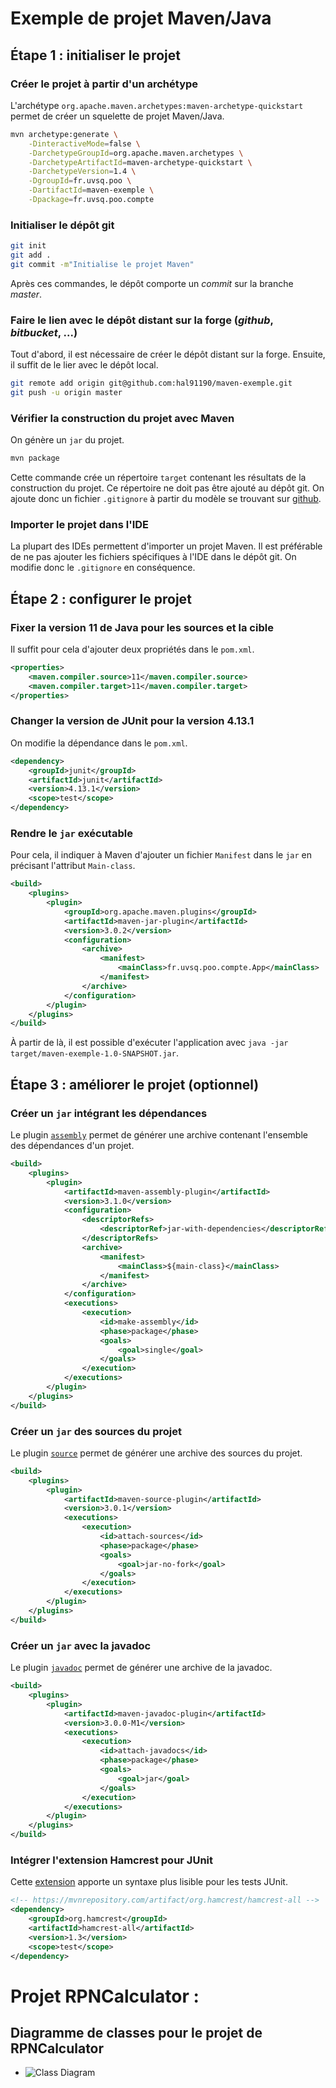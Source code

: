 # Exemple de projet Maven/Java

## Étape 1 : initialiser le projet
### Créer le projet à partir d'un archétype
L'archétype `org.apache.maven.archetypes:maven-archetype-quickstart` permet de créer un squelette de projet Maven/Java.

```bash
mvn archetype:generate \
    -DinteractiveMode=false \
    -DarchetypeGroupId=org.apache.maven.archetypes \
    -DarchetypeArtifactId=maven-archetype-quickstart \
    -DarchetypeVersion=1.4 \
    -DgroupId=fr.uvsq.poo \
    -DartifactId=maven-exemple \
    -Dpackage=fr.uvsq.poo.compte
```

### Initialiser le dépôt git
```bash
git init
git add .
git commit -m"Initialise le projet Maven"
```
Après ces commandes, le dépôt comporte un _commit_ sur la branche _master_.

### Faire le lien avec le dépôt distant sur la forge (_github_, _bitbucket_, ...)
Tout d'abord, il est nécessaire de créer le dépôt distant sur la forge.
Ensuite, il suffit de le lier avec le dépôt local.

```bash
git remote add origin git@github.com:hal91190/maven-exemple.git
git push -u origin master
```

### Vérifier la construction du projet avec Maven
On génère un `jar` du projet.

```bash
mvn package
```

Cette commande crée un répertoire `target` contenant les résultats de la construction du projet.
Ce répertoire ne doit pas être ajouté au dépôt git.
On ajoute donc un fichier `.gitignore` à partir du modèle se trouvant sur [github](https://raw.githubusercontent.com/github/gitignore/master/Maven.gitignore).

### Importer le projet dans l'IDE
La plupart des IDEs permettent d'importer un projet Maven.
Il est préférable de ne pas ajouter les fichiers spécifiques à l'IDE dans le dépôt git.
On modifie donc le `.gitignore` en conséquence.

## Étape 2 : configurer le projet
### Fixer la version 11 de Java pour les sources et la cible
Il suffit pour cela d'ajouter deux propriétés dans le `pom.xml`.

```xml
<properties>
    <maven.compiler.source>11</maven.compiler.source>
    <maven.compiler.target>11</maven.compiler.target>
</properties>
```

### Changer la version de JUnit pour la version 4.13.1
On modifie la dépendance dans le `pom.xml`.

```xml
<dependency>
    <groupId>junit</groupId>
    <artifactId>junit</artifactId>
    <version>4.13.1</version>
    <scope>test</scope>
</dependency>
```

### Rendre le `jar` exécutable
Pour cela, il indiquer à Maven d'ajouter un fichier `Manifest` dans le `jar` en précisant l'attribut `Main-class`.

```xml
<build>
    <plugins>
        <plugin>
            <groupId>org.apache.maven.plugins</groupId>
            <artifactId>maven-jar-plugin</artifactId>
            <version>3.0.2</version>
            <configuration>
                <archive>
                    <manifest>
                        <mainClass>fr.uvsq.poo.compte.App</mainClass>
                    </manifest>
                </archive>
            </configuration>
        </plugin>
    </plugins>
</build>
```

À partir de là, il est possible d'exécuter l'application avec `java -jar target/maven-exemple-1.0-SNAPSHOT.jar`.

## Étape 3 : améliorer le projet (optionnel)
### Créer un `jar` intégrant les dépendances
Le plugin [`assembly`](https://maven.apache.org/plugins/maven-assembly-plugin/) permet de générer une archive contenant l'ensemble des dépendances d'un projet.

```xml
<build>
    <plugins>
        <plugin>
            <artifactId>maven-assembly-plugin</artifactId>
            <version>3.1.0</version>
            <configuration>
                <descriptorRefs>
                    <descriptorRef>jar-with-dependencies</descriptorRef>
                </descriptorRefs>
                <archive>
                    <manifest>
                        <mainClass>${main-class}</mainClass>
                    </manifest>
                </archive>
            </configuration>
            <executions>
                <execution>
                    <id>make-assembly</id>
                    <phase>package</phase>
                    <goals>
                        <goal>single</goal>
                    </goals>
                </execution>
            </executions>
        </plugin>
    </plugins>
</build>
```

### Créer un `jar` des sources du projet
Le plugin [`source`](https://maven.apache.org/plugins/maven-source-plugin/) permet de générer une archive des sources du projet.

```xml
<build>
    <plugins>
        <plugin>
            <artifactId>maven-source-plugin</artifactId>
            <version>3.0.1</version>
            <executions>
                <execution>
                    <id>attach-sources</id>
                    <phase>package</phase>
                    <goals>
                        <goal>jar-no-fork</goal>
                    </goals>
                </execution>
            </executions>
        </plugin>
    </plugins>
</build>
```

### Créer un `jar` avec la javadoc
Le plugin [`javadoc`](https://maven.apache.org/plugins/maven-javadoc-plugin/) permet de générer une archive de la javadoc.

```xml
<build>
    <plugins>
        <plugin>
            <artifactId>maven-javadoc-plugin</artifactId>
            <version>3.0.0-M1</version>
            <executions>
                <execution>
                    <id>attach-javadocs</id>
                    <phase>package</phase>
                    <goals>
                        <goal>jar</goal>
                    </goals>
                </execution>
            </executions>
        </plugin>
    </plugins>
</build>
```

### Intégrer l'extension Hamcrest pour JUnit
Cette [extension]() apporte un syntaxe plus lisible pour les tests JUnit.

```xml
<!-- https://mvnrepository.com/artifact/org.hamcrest/hamcrest-all -->
<dependency>
    <groupId>org.hamcrest</groupId>
    <artifactId>hamcrest-all</artifactId>
    <version>1.3</version>
    <scope>test</scope>
</dependency>
```


# Projet RPNCalculator :
## Diagramme de classes pour le projet de RPNCalculator
* ![Class Diagram](https://github.com/uvsq-tod/rpncalc-rpn_guenane_rahmani/blob/master/Diagramme%20de%20classe%20pour%20le%20projet.PNG)
